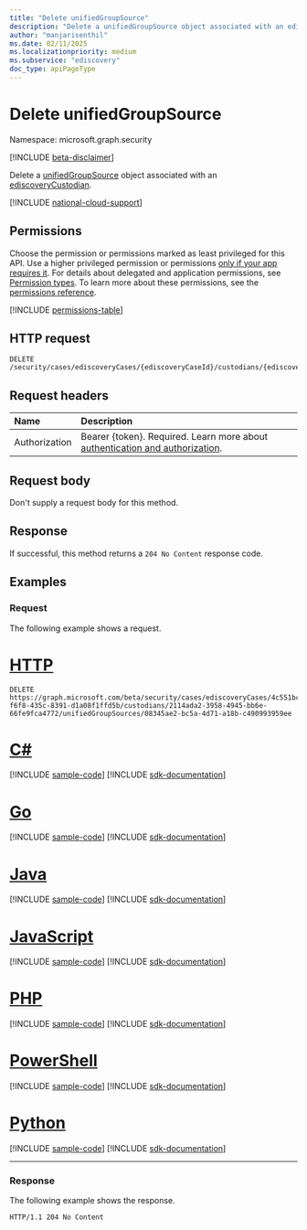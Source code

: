 ```yaml
---
title: "Delete unifiedGroupSource"
description: "Delete a unifiedGroupSource object associated with an ediscoveryCustodian."
author: "manjarisenthil"
ms.date: 02/11/2025
ms.localizationpriority: medium
ms.subservice: "ediscovery"
doc_type: apiPageType
---
```


# Delete unifiedGroupSource

Namespace: microsoft.graph.security

[!INCLUDE [beta-disclaimer](../../includes/beta-disclaimer.md)]

Delete a [unifiedGroupSource](../resources/security-unifiedgroupsource.md) object associated with an [ediscoveryCustodian](../resources/security-ediscoverycustodian.md).

[!INCLUDE [national-cloud-support](../../includes/global-us.md)]

## Permissions

Choose the permission or permissions marked as least privileged for this API. Use a higher privileged permission or permissions [only if your app requires it](/graph/permissions-overview#best-practices-for-using-microsoft-graph-permissions). For details about delegated and application permissions, see [Permission types](/graph/permissions-overview#permission-types). To learn more about these permissions, see the [permissions reference](/graph/permissions-reference).

<!-- { "blockType": "permissions", "name": "security_unifiedgroupsource_delete" } -->
[!INCLUDE [permissions-table](../includes/permissions/security-unifiedgroupsource-delete-permissions.md)]

## HTTP request

<!-- {
  "blockType": "ignored"
}
-->
``` http
DELETE /security/cases/ediscoveryCases/{ediscoveryCaseId}/custodians/{ediscoveryCustodianId}/unifiedGroupSources/{unifiedGroupSourceId}
```

## Request headers

|Name|Description|
|:---|:---|
|Authorization|Bearer {token}. Required. Learn more about [authentication and authorization](/graph/auth/auth-concepts).|

## Request body

Don't supply a request body for this method.

## Response

If successful, this method returns a `204 No Content` response code.

## Examples

### Request

The following example shows a request.
# [HTTP](#tab/http)
<!-- {
  "blockType": "request",
  "name": "delete_ediscoveryunifiedgroupsource"
}
-->
``` http
DELETE https://graph.microsoft.com/beta/security/cases/ediscoveryCases/4c551bc5-f6f8-435c-8391-d1a08f1ffd5b/custodians/2114ada2-3958-4945-bb6e-66fe9fca4772/unifiedGroupSources/08345ae2-bc5a-4d71-a18b-c490993959ee
```

# [C#](#tab/csharp)
[!INCLUDE [sample-code](../includes/snippets/csharp/delete-ediscoveryunifiedgroupsource-csharp-snippets.md)]
[!INCLUDE [sdk-documentation](../includes/snippets/snippets-sdk-documentation-link.md)]

# [Go](#tab/go)
[!INCLUDE [sample-code](../includes/snippets/go/delete-ediscoveryunifiedgroupsource-go-snippets.md)]
[!INCLUDE [sdk-documentation](../includes/snippets/snippets-sdk-documentation-link.md)]

# [Java](#tab/java)
[!INCLUDE [sample-code](../includes/snippets/java/delete-ediscoveryunifiedgroupsource-java-snippets.md)]
[!INCLUDE [sdk-documentation](../includes/snippets/snippets-sdk-documentation-link.md)]

# [JavaScript](#tab/javascript)
[!INCLUDE [sample-code](../includes/snippets/javascript/delete-ediscoveryunifiedgroupsource-javascript-snippets.md)]
[!INCLUDE [sdk-documentation](../includes/snippets/snippets-sdk-documentation-link.md)]

# [PHP](#tab/php)
[!INCLUDE [sample-code](../includes/snippets/php/delete-ediscoveryunifiedgroupsource-php-snippets.md)]
[!INCLUDE [sdk-documentation](../includes/snippets/snippets-sdk-documentation-link.md)]

# [PowerShell](#tab/powershell)
[!INCLUDE [sample-code](../includes/snippets/powershell/delete-ediscoveryunifiedgroupsource-powershell-snippets.md)]
[!INCLUDE [sdk-documentation](../includes/snippets/snippets-sdk-documentation-link.md)]

# [Python](#tab/python)
[!INCLUDE [sample-code](../includes/snippets/python/delete-ediscoveryunifiedgroupsource-python-snippets.md)]
[!INCLUDE [sdk-documentation](../includes/snippets/snippets-sdk-documentation-link.md)]

---

### Response

The following example shows the response.

<!-- {
  "blockType": "response",
  "truncated": true
}
-->
``` http
HTTP/1.1 204 No Content
```
